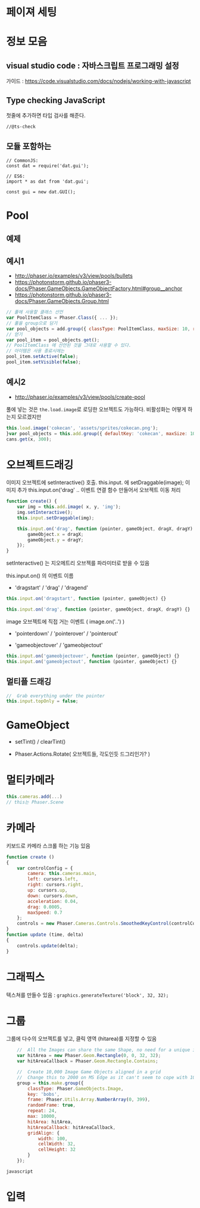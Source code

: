 
# 페이져 세팅




# 정보 모음

## visual studio code : 자바스크립트 프로그래밍 설정

가이드 : https://code.visualstudio.com/docs/nodejs/working-with-javascript

## Type checking JavaScript

첫줄에 추가하면 타입 검사를 해준다.

```
//@ts-check
```

## 모듈 포함하는

```
// CommonJS:
const dat = require('dat.gui');

// ES6:
import * as dat from 'dat.gui';

const gui = new dat.GUI();
```



# Pool

## 예제

## 예시1

* http://phaser.io/examples/v3/view/pools/bullets
* https://photonstorm.github.io/phaser3-docs/Phaser.GameObjects.GameObjectFactory.html#group__anchor
* https://photonstorm.github.io/phaser3-docs/Phaser.GameObjects.Group.html

``` javascript
// 풀에 사용할 클래스 선언
var PoolItemClass = Phaser.Class({ ... });
// 풀을 group으로 담기
var pool_objects = add.group({ classType: PoolItemClass, maxSize: 10, runChildUpdate: true });
// 얻기
var pool_item = pool_objects.get();
// PoolItemClass 에 선언된 것을 그대로 사용할 수 있다.
// 아이템은 사용 종료시에는
pool_item.setActive(false);
pool_item.setVisible(false);
```

## 예시2

* http://phaser.io/examples/v3/view/pools/create-pool

풀에 넣는 것은 ``the.load.image``로 로딩한 오브젝트도 가능하다.
비활성화는 어떻게 하는지 모르겠지만

``` javascript
this.load.image('cokecan', 'assets/sprites/cokecan.png');
}var pool_objects = this.add.group({ defaultKey: 'cokecan', maxSize: 10 });
cans.get(x, 300);
```


# 오브젝트드래깅

이미지 오브젝트에 setInteractive() 호출.
this.input. 에 setDraggable(image); 이미지 추가
this.input.on('drag' .. 이벤트 연결 함수 만들어서 오브젝트 이동 처리

``` javascript
function create() {
    var img = this.add.image( x, y, 'img');
    img.setInteractive();
    this.input.setDraggable(img);

    this.input.on('drag', function (pointer, gameObject, dragX, dragY) {
        gameObject.x = dragX;
        gameObject.y = dragY;
    });
}
```

setInteractive() 는 지오메트리 오브젝를 파라미터로 받을 수 있음

this.input.on() 의 이벤트 이름
  * 'dragstart' / 'drag' / 'dragend'

``` javascript
this.input.on('dragstart', function (pointer, gameObject) {}

this.input.on('drag', function (pointer, gameObject, dragX, dragY) {}
```

image 오브젝트에 직접 거는 이벤트 ( image.on('..') )
  * 'pointerdown' / 'pointerover' / 'pointerout'

  * 'gameobjectover' / 'gameobjectout'

``` javascript
this.input.on('gameobjectover', function (pointer, gameObject) {}
this.input.on('gameobjectout', function (pointer, gameObject) {}
```

## 멀티플 드래깅

``` javascript
//  Grab everything under the pointer
this.input.topOnly = false;
```

# GameObject

  * setTint() / clearTint()

  * Phaser.Actions.Rotate( 오브젝트들, 각도인듯 드그리인가? )

# 멀티카메라

``` javascript
this.cameras.add(...)
// this는 Phaser.Scene
```

# 카메라

키보드로 카메라 스크롤 하는 기능 있음

``` javascript
function create ()
{
    var controlConfig = {
        camera: this.cameras.main,
        left: cursors.left,
        right: cursors.right,
        up: cursors.up,
        down: cursors.down,
        acceleration: 0.04,
        drag: 0.0005,
        maxSpeed: 0.7
    };
    controls = new Phaser.Cameras.Controls.SmoothedKeyControl(controlConfig);
}
function update (time, delta)
{
    controls.update(delta);
}
```

# 그래픽스

텍스쳐를 만들수 있음 : ```graphics.generateTexture('block', 32, 32);```


# 그룹

그룹에 다수의 오브젝트를 넣고, 클릭 영역 (hitarea)를 지정할 수 있음

``` javascript
    //  All the Images can share the same Shape, no need for a unique instance per one, a reference is fine
    var hitArea = new Phaser.Geom.Rectangle(0, 0, 32, 32);
    var hitAreaCallback = Phaser.Geom.Rectangle.Contains;

    //  Create 10,000 Image Game Objects aligned in a grid
    //  Change this to 2000 on MS Edge as it can't seem to cope with 10k at the moment
    group = this.make.group({
        classType: Phaser.GameObjects.Image,
        key: 'bobs',
        frame: Phaser.Utils.Array.NumberArray(0, 399),
        randomFrame: true,
        repeat: 24,
        max: 10000,
        hitArea: hitArea,
        hitAreaCallback: hitAreaCallback,
        gridAlign: {
            width: 100,
            cellWidth: 32,
            cellHeight: 32
        }
    });
```

``` javascript ```

# 입력